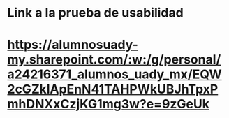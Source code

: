 # Link a la prueba de usabilidad
# https://alumnosuady-my.sharepoint.com/:w:/g/personal/a24216371_alumnos_uady_mx/EQW2cGZklApEnN41TAHPWkUBJhTpxPmhDNXxCzjKG1mg3w?e=9zGeUk
